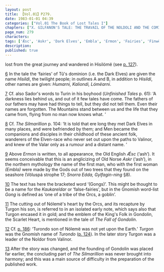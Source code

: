 ```yaml
---
layout: post
title: 【Vol.01】P279.
date: 1983-01-01 04:39
categories: ["Vol.01 The Book of Lost Tales I"]
chapters: ["X. GILFANON'S TALE: THE TRAVAIL OF THE NOLDOLI AND THE COMING OF MANKIND"]
page_num: 279
characters: 
tags: ['Ǽsc', 'Askr', 'Dark Elves', 'Embla', 'Ermon', 'Fairies', 'Finwë Nólemë', 'Gnomish', 'Gnome-speech', 'tongue of the Gnomes', 'Goblins', 'Gondolin', 'The Fall of Gondolin', 'Gongs', 'Gylfaginning', 'Great March', 'Great Journey', 'Hisildi', 'Hisilómë', 'Humarni', 'Kaliondi', 'Kaukareldar', 'Lómëarni', 'Lost Elves', 'Men', 'Noldor', 'Old English', 'Old Norse', 'Orcs', 'Sador', 'Scarlet Heart, The', 'Silmarillion, The', 'Snorra Edda', 'Tû', 'Turgon', 'Turondo', 'Unfinished Tales', 'Völuspá']
description: 
published: true
---
```


<p style="text-indent: 0;">
lost from the great journey and wandered in Hisilómë (see <a href="{{site.baseurl}}/vol01-p127">p. 127</a>).
</p>

[6]({{site.baseurl}}/vol01-p266) In the tale the ‘fairies' of Tû's dominion (i.e. the Dark Elves) are given the name <I>Hisildi</I>, the twilight people; in outlines A and B, in addition to <I>Hisildi</I>, other names are given: <I>Humarni, Kaliondi, Lómëarni</I>.

[7]({{site.baseurl}}/vol01-p269) Cf. also Sador's words to Turin in his boyhood (<I>Unfinished Tales</I> p. 61): ‘A darkness lies behind us, and out of it few tales have come. The fathers of our fathers may have had things to tell, but they did not tell them. Even their names are forgotten. The Mountains stand between us and the life that they came from, flying from no man now knows what. ’

[8]({{site.baseurl}}/vol01-p269) Cf. <I>The Silmarillion</I> p. 104: ‘It is told that ere long they met Dark Elves in many places, and were befriended by them; and Men became the companions and disciples in their childhood of these ancient folk, wanderers of the Elven-race who never set out upon the paths to Valinor, and knew of the Valar only as a rumour and a distant name. ’

[9]({{site.baseurl}}/vol01-p271) Above <I>Ermon</I> is written, to all appearance, the Old English <I>Ǽsc</I> (‘ash’). It seems conceivable that this is an anglicizing of Old Norse <I>Askr</I> (‘ash’), in the northern mythology the name of the first man, who with the first woman <I>(Embla)</I> were made by the Gods out of two trees that they found on the seashore (Völuspá strophe 17; <I>Snorra Edda, Gylfagin-ning</I> §8).

[10]({{site.baseurl}}/vol01-p272) The text has here the bracketed word ‘(Gongs)’. This might be thought to be a name for the <I>Kaukareldar</I> or ‘false-fairies', but in the Gnomish word-list <I>Gong</I> is defined as ‘one of a tribe of the Orcs, a goblin’.

[11]({{site.baseurl}}/vol01-p274) The cutting out of Nólemë's heart by the Orcs, and its recapture by Turgon his son, is referred to in an isolated early note, which says also that Turgon encased it in gold; and the emblem of the King's Folk in Gondolin, the Scarlet Heart, is mentioned in the tale of <I>The Fall of Gondolin</I>.

[12]({{site.baseurl}}/vol01-p276) Cf. [p. 186]({{site.baseurl}}/vol01-p186): ‘Turondo son of Nólemë was not yet upon the Earth.’ <I>Turgon</I> was the Gnomish name of <I>Turondo</I> ([p. 124]({{site.baseurl}}/vol01-p124)). In the later story Turgon was a leader of the Noldor from Valinor.

[13]({{site.baseurl}}/vol01-p276) After the story was changed, and the founding of Gondolin was placed far earlier, the concluding part of <I>The Silmarillion</I> was never brought into harmony; and this was a main source of difficulty in the preparation of the published work.

